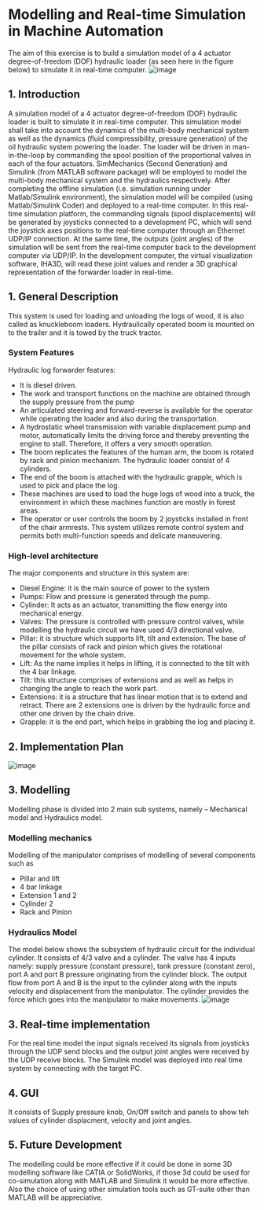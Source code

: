 # Modelling and Real-time Simulation in Machine Automation
The aim of this exercise is to build a simulation model of a 4 actuator degree-of-freedom (DOF) hydraulic loader (as seen here in the figure below) to simulate it in real-time computer.
![image](https://user-images.githubusercontent.com/51742367/59420698-05b86880-8dd6-11e9-8efc-08302cd777d6.png)

## 1. Introduction
A simulation model of a 4 actuator degree-of-freedom (DOF) hydraulic loader is built to simulate it in real-time computer. This simulation model shall take into account the dynamics of the multi-body mechanical system as well as the dynamics (fluid compressibility, pressure generation) of the oil hydraulic system powering the loader. The loader will be driven in man-in-the-loop by commanding the spool position of the proportional valves in each of the four actuators. SimMechanics (Second Generation) and Simulink (from MATLAB software package) will be employed to model the multi-body mechanical system and the hydraulics respectively. After completing the offline simulation (i.e. simulation running under Matlab/Simulink environment), the simulation model will be compiled (using Matlab/Simulink Coder) and deployed to a real-time computer. In this real-time simulation platform, the commanding signals (spool displacements) will be generated by joysticks connected to a development PC, which will send the joystick axes positions to the real-time computer through an Ethernet UDP/IP connection. At the same time, the outputs (joint angles) of the simulation will be sent from the real-time computer back to the development computer via UDP/IP. In the development computer, the virtual visualization software, IHA3D, will read these joint values and render a 3D graphical representation of the forwarder loader in real-time.

## 1. General Description
This system is used for loading and unloading the logs of wood, it is also called as knuckleboom loaders. Hydraulically operated boom is mounted on to the trailer and it is towed by the truck tractor. 
### System Features 
Hydraulic log forwarder features: 
* It is diesel driven. 
* The work and transport functions on the machine are obtained through the supply pressure from the pump 
* An articulated steering and forward-reverse is available for the operator while operating the loader and also during the transportation. 
* A hydrostatic wheel transmission with variable displacement pump and motor, automatically limits the driving force and thereby preventing the engine to stall. Therefore, it offers a very smooth operation. 
* The boom replicates the features of the human arm, the boom is rotated by rack and pinion mechanism. The hydraulic loader consist of 4 cylinders. 
* The end of the boom is attached with the hydraulic grapple, which is used to pick and place the log. 
* These machines are used to load the huge logs of wood into a truck, the environment in which these machines function are mostly in forest areas. 
* The operator or user controls the boom by 2 joysticks installed in front of the chair armrests. This system utilizes remote control system and permits both multi-function speeds and delicate maneuvering. 

### High-level architecture 
The major components and structure in this system are: 
* Diesel Engine: it is the main source of power to the system 
* Pumps: Flow and pressure is generated through the pump. 
* Cylinder: It acts as an actuator, transmitting the flow energy into mechanical energy. 
* Valves: The pressure is controlled with pressure control valves, while modelling the hydraulic circuit we have used 4/3 directional valve. 
* Pillar: it is structure which supports lift, tilt and extension. The base of the pillar consists of rack and pinion which gives the rotational movement for the whole system. 
* Lift: As the name implies it helps in lifting, it is connected to the tilt with the 4 bar linkage. 
* Tilt: this structure comprises of extensions and as well as helps in changing the angle to reach the work part. 
* Extensions: it is a structure that has linear motion that is to extend and retract. There are 2 extensions one is driven by the hydraulic force and other one driven by the chain drive. 
* Grapple: it is the end part, which helps in grabbing the log and placing it.

## 2. Implementation Plan
![image](https://user-images.githubusercontent.com/51742367/59420186-174d4080-8dd5-11e9-8e75-4bde31738ea3.png)

## 3. Modelling
Modelling phase is divided into 2 main sub systems, namely – Mechanical model and Hydraulics model.
### Modelling mechanics
Modelling of the manipulator comprises of modelling of several components such as
* Pillar and lift
* 4 bar linkage
* Extension 1 and 2
* Cylinder 2
* Rack and Pinion

### Hydraulics Model
The model below shows the subsystem of hydraulic circuit for the individual cylinder. It consists of 4/3 valve and a cylinder. The valve has 4 inputs namely: supply pressure (constant pressure), tank pressure (constant zero), port A and port B pressure originating from the 
cylinder block. The output flow from port A and B is the input to the cylinder along with the inputs velocity and displacement from the manipulator. The cylinder provides the force which goes into the manipulator to make movements.
![image](https://user-images.githubusercontent.com/51742367/59421335-174e4000-8dd7-11e9-84b7-947ef811884c.png)

## 3. Real-time implementation
For the real time model the input signals received its signals from joysticks through the UDP send blocks and the output joint angles were received by the UDP receive blocks. The Simulink model was deployed into real time system by connecting with the target PC.

## 4. GUI
It consists of Supply pressure knob, On/Off switch and panels to show teh values of cylinder displacment, velocity and joint angles.

## 5. Future Development
The modelling could be more effective if it could be done in some 3D modelling software like CATIA or SolidWorks, if those 3d could be used for co-simulation along with MATLAB and Simulink it would be more effective. Also the choice of using other simulation tools such as GT-suite other than MATLAB will be appreciative.

